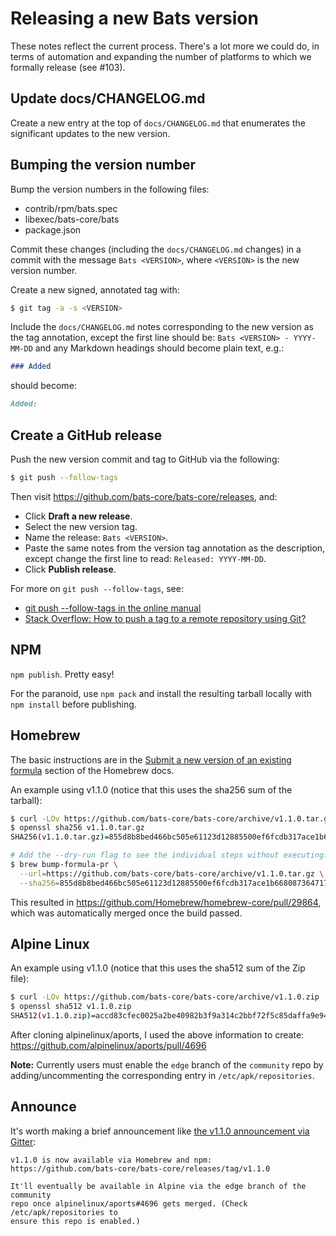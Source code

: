 # Releasing a new Bats version

These notes reflect the current process. There's a lot more we could do, in
terms of automation and expanding the number of platforms to which we formally
release (see #103).

## Update docs/CHANGELOG.md

Create a new entry at the top of `docs/CHANGELOG.md` that enumerates the
significant updates to the new version.

## Bumping the version number

Bump the version numbers in the following files:

- contrib/rpm/bats.spec
- libexec/bats-core/bats
- package.json

Commit these changes (including the `docs/CHANGELOG.md` changes) in a commit
with the message `Bats <VERSION>`, where `<VERSION>` is the new version number.

Create a new signed, annotated tag with:

```bash
$ git tag -a -s <VERSION>
```

Include the `docs/CHANGELOG.md` notes corresponding to the new version as the
tag annotation, except the first line should be: `Bats <VERSION> - YYYY-MM-DD`
and any Markdown headings should become plain text, e.g.:

```md
### Added
```

should become:

```md
Added:
```

## Create a GitHub release

Push the new version commit and tag to GitHub via the following:

```bash
$ git push --follow-tags
```

Then visit https://github.com/bats-core/bats-core/releases, and:

- Click **Draft a new release**.
- Select the new version tag.
- Name the release: `Bats <VERSION>`.
- Paste the same notes from the version tag annotation as the description,
  except change the first line to read: `Released: YYYY-MM-DD`.
- Click **Publish release**.

For more on `git push --follow-tags`, see:

- [git push --follow-tags in the online manual][ft-man]
- [Stack Overflow: How to push a tag to a remote repository using Git?][ft-so]

[ft-man]: https://git-scm.com/docs/git-push#git-push---follow-tags
[ft-so]: https://stackoverflow.com/a/26438076

## NPM

`npm publish`. Pretty easy!

For the paranoid, use `npm pack` and install the resulting tarball locally with
`npm install` before publishing.

## Homebrew

The basic instructions are in the [Submit a new version of an existing
formula][brew] section of the Homebrew docs.

[brew]: https://github.com/Homebrew/brew/blob/master/docs/How-To-Open-a-Homebrew-Pull-Request.md#submit-a-new-version-of-an-existing-formula

An example using v1.1.0 (notice that this uses the sha256 sum of the tarball):

```bash
$ curl -LOv https://github.com/bats-core/bats-core/archive/v1.1.0.tar.gz
$ openssl sha256 v1.1.0.tar.gz
SHA256(v1.1.0.tar.gz)=855d8b8bed466bc505e61123d12885500ef6fcdb317ace1b668087364717ea82

# Add the --dry-run flag to see the individual steps without executing.
$ brew bump-formula-pr \
  --url=https://github.com/bats-core/bats-core/archive/v1.1.0.tar.gz \
  --sha256=855d8b8bed466bc505e61123d12885500ef6fcdb317ace1b668087364717ea82
```

This resulted in https://github.com/Homebrew/homebrew-core/pull/29864, which was
automatically merged once the build passed.

## Alpine Linux

An example using v1.1.0 (notice that this uses the sha512 sum of the Zip file):

```bash
$ curl -LOv https://github.com/bats-core/bats-core/archive/v1.1.0.zip
$ openssl sha512 v1.1.0.zip
SHA512(v1.1.0.zip)=accd83cfec0025a2be40982b3f9a314c2bbf72f5c85daffa9e9419611904a8d34e376919a5d53e378382e0f3794d2bd781046d810225e2a77812474e427bed9e
```

After cloning alpinelinux/aports, I used the above information to create:
https://github.com/alpinelinux/aports/pull/4696

**Note:** Currently users must enable the `edge` branch of the `community` repo
by adding/uncommenting the corresponding entry in `/etc/apk/repositories`.

## Announce

It's worth making a brief announcement like [the v1.1.0 announcement via
Gitter][gitter]:

[gitter]: https://gitter.im/bats-core/bats-core?at=5b42c9a57b811a6d63daacb5

```
v1.1.0 is now available via Homebrew and npm:
https://github.com/bats-core/bats-core/releases/tag/v1.1.0

It'll eventually be available in Alpine via the edge branch of the community
repo once alpinelinux/aports#4696 gets merged. (Check /etc/apk/repositories to
ensure this repo is enabled.)
```
